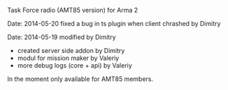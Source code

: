 Task Force radio (AMT85 version) for Arma 2

Date: 2014-05-20
fixed a bug in ts plugin when client chrashed by Dimitry

Date: 2014-05-19 modified by Dimitry
- created server side addon by Dimitry
- modul for mission maker by Valeriy
- more debug logs (core + api) by Valeriy

In the moment only available for AMT85 members.

